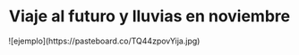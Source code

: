 <h1 align="center"> Viaje al futuro y lluvias en noviembre </h1>
![ejemplo](https://pasteboard.co/TQ44zpovYija.jpg)
